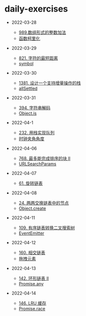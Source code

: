 # daily-exercises

- 2022-03-28
  - [989.数组形式的整数加法](https://github.com/yuelight/daily-exercises/blob/main/2022-03-28/leetcode.js)
  - [函数柯里化](https://github.com/yuelight/daily-exercises/blob/main/2022-03-28/script.js)

- 2022-03-29
  - [821. 字符的最短距离](https://github.com/yuelight/daily-exercises/blob/main/2022-03-29/leetcode.js)
  - [symbol](https://github.com/yuelight/daily-exercises/blob/main/2022-03-29/script.js)

- 2022-03-30
  - [1381. 设计一个支持增量操作的栈](https://github.com/yuelight/daily-exercises/blob/main/2022-03-30/leetcode.js)
  - [allSettled](https://github.com/yuelight/daily-exercises/blob/main/2022-03-30/script.js)

- 2022-03-31
  - [394. 字符串解码](https://github.com/yuelight/daily-exercises/blob/main/2022-03-31/leetcode.js)
  - [Object.is](https://github.com/yuelight/daily-exercises/blob/main/2022-03-31/script.js)

- 2022-04-1
  - [232. 用栈实现队列](https://github.com/yuelight/daily-exercises/blob/main/2022-04-1/leetcode.js)
  - [时钟夹角角度](https://github.com/yuelight/daily-exercises/blob/main/2022-04-1/script.js)

- 2022-04-06
  - [768. 最多能完成排序的块 II](https://github.com/yuelight/daily-exercises/blob/main/2022-04-06/leetcode.js)
  - [URLSearchParams](https://github.com/yuelight/daily-exercises/blob/main/2022-04-06/script.js)

- 2022-04-07
  - [61. 旋转链表](https://github.com/yuelight/daily-exercises/blob/main/2022-04-07/leetcode.js)

- 2022-04-08
  - [24. 两两交换链表中的节点](https://github.com/yuelight/daily-exercises/blob/main/2022-04-08/leetcode.js)
  - [Object.create](https://github.com/yuelight/daily-exercises/blob/main/2022-04-08/script.js)

- 2022-04-11
  - [109. 有序链表转换二叉搜索树](https://github.com/yuelight/daily-exercises/blob/main/2022-04-11/leetcode.js)
  - [EventEmitter](https://github.com/yuelight/daily-exercises/blob/main/2022-04-11/script.js)

- 2022-04-12
  - [160. 相交链表](https://github.com/yuelight/daily-exercises/blob/main/2022-04-12/leetcode.js)
  - [拖拽元素](https://github.com/yuelight/daily-exercises/blob/main/2022-04-12/index.html)

- 2022-04-13
  - [142. 环形链表 II](https://github.com/yuelight/daily-exercises/blob/main/2022-04-13/leetcode.js)
  - [Promise.any](https://github.com/yuelight/daily-exercises/blob/main/2022-04-13/script.js)

- 2022-04-14
  - [146. LRU 缓存](https://github.com/yuelight/daily-exercises/blob/main/2022-04-14/leetcode.ts)
  - [Promise.race](https://github.com/yuelight/daily-exercises/blob/main/2022-04-14/script.js)
